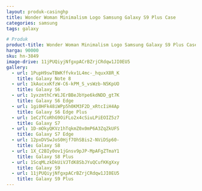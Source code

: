 ```yaml
---
layout: produk-casinghp
title: Wonder Woman Minimalism Logo Samsung Galaxy S9 Plus Case
categories: samsung
tags: galaxy

# Produk
product-title: Wonder Woman Minimalism Logo Samsung Galaxy S9 Plus Case
harga: 90000
sku: hn-3849
image-drive: 11jPUQiyjNfgxpACrBZrjCRdqw1JI0EU5
gallery:
  - url: 1PupH9swTBWKffvkv1L4mc-_hquxX8R_K
    title: Galaxy Note 8
  - url: 1kAucxxKfzW-C6-kPM_S_vsWzb-N5KpUO
    title: Galaxy S6
  - url: 1yxzmthCrWiJErBBeJbYpe6kdNDD_gt7K
    title: Galaxy S6 Edge
  - url: 1gi0HFk48iWPp5h0KM3F2D_xRtcIiH4Ap
    title: Galaxy S6 Edge Plus
  - url: 1eCzTCoRhG9OiFLo2x4cSiuLPiEOIZ5z7
    title: Galaxy S7
  - url: 1D-mOkyQKVz1hTqkmZ0x0mP6A3ZqZkUFS
    title: Galaxy S7 Edge
  - url: 12pxDVSwJoS0Hjf7OhSBis2-NViDSp60-
    title: Galaxy S8
  - url: 1X_C2BIy0ov1jGnsv9pJP-MpAFgZTmaY1
    title: Galaxy S8 Plus
  - url: 1ScqMLzkDkUiVJTdK8SbJYuQCufKKgXxy
    title: Galaxy S9
  - url: 11jPUQiyjNfgxpACrBZrjCRdqw1JI0EU5
    title: Galaxy S9 Plus
---
```

